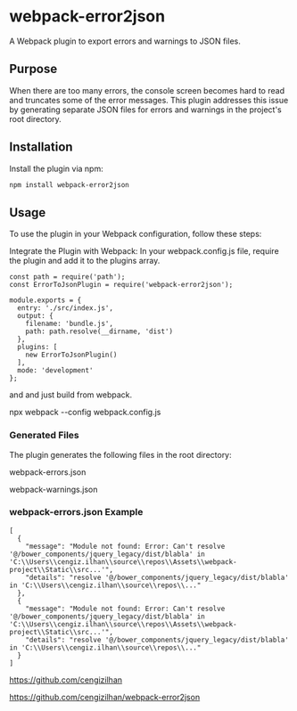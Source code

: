 # webpack-error2json

A Webpack plugin to export errors and warnings to JSON files.

## Purpose

When there are too many errors, the console screen becomes hard to read and truncates some of the error messages. This plugin addresses this issue by generating separate JSON files for errors and warnings in the project's root directory.

## Installation

Install the plugin via npm:

```sh
npm install webpack-error2json
```

## Usage
To use the plugin in your Webpack configuration, follow these steps:

Integrate the Plugin with Webpack: In your webpack.config.js file, require the plugin and add it to the plugins array.

```
const path = require('path');
const ErrorToJsonPlugin = require('webpack-error2json');

module.exports = {
  entry: './src/index.js',
  output: {
    filename: 'bundle.js',
    path: path.resolve(__dirname, 'dist')
  },
  plugins: [
    new ErrorToJsonPlugin()
  ],
  mode: 'development'
};
```

and and just build from webpack.

npx webpack --config webpack.config.js

### Generated Files
The plugin generates the following files in the root directory:

webpack-errors.json

webpack-warnings.json

### webpack-errors.json Example
```
[
  {
    "message": "Module not found: Error: Can't resolve '@/bower_components/jquery_legacy/dist/blabla' in 'C:\\Users\\cengiz.ilhan\\source\\repos\\Assets\\webpack-project\\Static\\src...'",
    "details": "resolve '@/bower_components/jquery_legacy/dist/blabla' in 'C:\\Users\\cengiz.ilhan\\source\\repos\\..."
  },
  {
    "message": "Module not found: Error: Can't resolve '@/bower_components/jquery_legacy/dist/blabla' in 'C:\\Users\\cengiz.ilhan\\source\\repos\\Assets\\webpack-project\\Static\\src...'",
    "details": "resolve '@/bower_components/jquery_legacy/dist/blabla' in 'C:\\Users\\cengiz.ilhan\\source\\repos\\..."
  }
]
```

https://github.com/cengizilhan

https://github.com/cengizilhan/webpack-error2json

